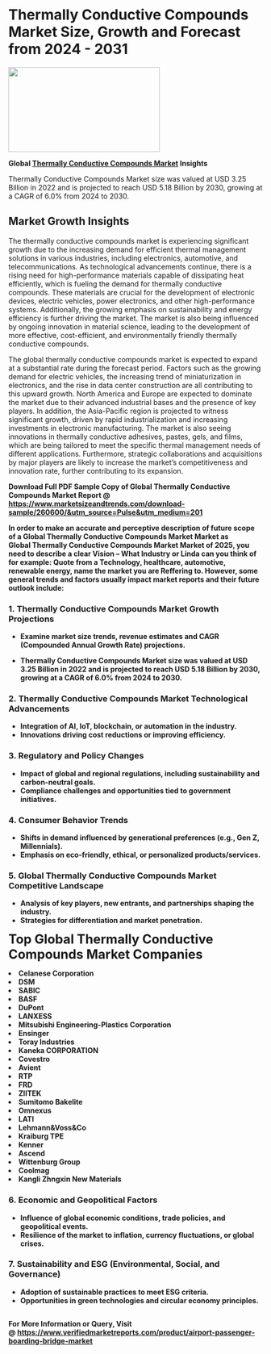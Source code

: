 <H1>Thermally Conductive Compounds Market Size, Growth and Forecast from 2024 - 2031</H1><img class="aligncenter size-medium wp-image-584254" src="https://thirdeyenews.in/wp-content/uploads/2024/09/Global-Market-Research-300x168.jpeg" alt="" width="300" height="168" /><p><strong>Global&nbsp;<a href="https://www.marketsizeandtrends.com/download-sample/260600/&amp;utm_source=Pulse&amp;utm_medium=201">Thermally Conductive Compounds Market</a> Insights</strong></p><p>Thermally Conductive Compounds Market size was valued at USD 3.25 Billion in 2022 and is projected to reach USD 5.18 Billion by 2030, growing at a CAGR of 6.0% from 2024 to 2030.</p><p><h2>Market Growth Insights</h2> <p>The thermally conductive compounds market is experiencing significant growth due to the increasing demand for efficient thermal management solutions in various industries, including electronics, automotive, and telecommunications. As technological advancements continue, there is a rising need for high-performance materials capable of dissipating heat efficiently, which is fueling the demand for thermally conductive compounds. These materials are crucial for the development of electronic devices, electric vehicles, power electronics, and other high-performance systems. Additionally, the growing emphasis on sustainability and energy efficiency is further driving the market. The market is also being influenced by ongoing innovation in material science, leading to the development of more effective, cost-efficient, and environmentally friendly thermally conductive compounds.</p> <p><strong></strong></p> <p>The global thermally conductive compounds market is expected to expand at a substantial rate during the forecast period. Factors such as the growing demand for electric vehicles, the increasing trend of miniaturization in electronics, and the rise in data center construction are all contributing to this upward growth. North America and Europe are expected to dominate the market due to their advanced industrial bases and the presence of key players. In addition, the Asia-Pacific region is projected to witness significant growth, driven by rapid industrialization and increasing investments in electronic manufacturing. The market is also seeing innovations in thermally conductive adhesives, pastes, gels, and films, which are being tailored to meet the specific thermal management needs of different applications. Furthermore, strategic collaborations and acquisitions by major players are likely to increase the market’s competitiveness and innovation rate, further contributing to its expansion.</p> <p><strong></p><p><span class=""><strong>Download Full PDF Sample Copy of Global Thermally Conductive Compounds Market Report</strong> @ <a href="https://www.marketsizeandtrends.com/download-sample/260600/&amp;utm_source=Pulse&amp;utm_medium=201" target="_blank">https://www.marketsizeandtrends.com/download-sample/260600/&amp;utm_source=Pulse&amp;utm_medium=201</a></span></p><p>In order to make an accurate and perceptive description of future scope of a Global&nbsp;Thermally Conductive Compounds Market Market as Global&nbsp;Thermally Conductive Compounds Market Market of 2025, you need to describe a clear Vision &ndash; What Industry or Linda can you think of for example: Quote from a Technology, healthcare, automotive, renewable energy, name the market you are Reffering to. However, some general trends and factors usually impact market reports and their future outlook include:</p><h3>1.&nbsp;<strong>Thermally Conductive Compounds Market Growth Projections</strong></h3><ul><li>Examine market size trends, revenue estimates and CAGR (Compounded Annual Growth Rate) projections.</li><li><p>Thermally Conductive Compounds Market size was valued at USD 3.25 Billion in 2022 and is projected to reach USD 5.18 Billion by 2030, growing at a CAGR of 6.0% from 2024 to 2030.</p></li></ul><h3>2.&nbsp;<strong>Thermally Conductive Compounds Market Technological Advancements</strong></h3><ul><li>Integration of AI, IoT, blockchain, or automation in the industry.</li><li>Innovations driving cost reductions or improving efficiency.</li></ul><h3>3.&nbsp;<strong>Regulatory and Policy Changes</strong></h3><ul><li>Impact of global and regional regulations, including sustainability and carbon-neutral goals.</li><li>Compliance challenges and opportunities tied to government initiatives.</li></ul><h3>4.&nbsp;<strong>Consumer Behavior Trends</strong></h3><ul><li>Shifts in demand influenced by generational preferences (e.g., Gen Z, Millennials).</li><li>Emphasis on eco-friendly, ethical, or personalized products/services.</li></ul><h3>5.&nbsp;<strong>Global Thermally Conductive Compounds Market Competitive Landscape</strong></h3><ul><li>Analysis of key players, new entrants, and partnerships shaping the industry.</li><li>Strategies for differentiation and market penetration.</li></ul><p data-pm-slice="1 1 []"><span style="color: inherit; font-family: inherit; font-size: 25px;">Top Global Thermally Conductive Compounds Market Companies</span></p><div class="" data-test-id=""><p><li>Celanese Corporation</li><li> DSM</li><li> SABIC</li><li> BASF</li><li> DuPont</li><li> LANXESS</li><li> Mitsubishi Engineering-Plastics Corporation</li><li> Ensinger</li><li> Toray Industries</li><li> Kaneka CORPORATION</li><li> Covestro</li><li> Avient</li><li> RTP</li><li> FRD</li><li> ZIITEK</li><li> Sumitomo Bakelite</li><li> Omnexus</li><li> LATI</li><li> Lehmann&Voss&Co</li><li> Kraiburg TPE</li><li> Kenner</li><li> Ascend</li><li> Wittenburg Group</li><li> Coolmag</li><li> Kangli Zhngxin New Materials</li></p></div><h3>6.&nbsp;<strong>Economic and Geopolitical Factors</strong></h3><ul><li>Influence of global economic conditions, trade policies, and geopolitical events.</li><li>Resilience of the market to inflation, currency fluctuations, or global crises.</li></ul><h3>7.&nbsp;<strong>Sustainability and ESG (Environmental, Social, and Governance)</strong></h3><ul><li>Adoption of sustainable practices to meet ESG criteria.</li><li>Opportunities in green technologies and circular economy principles.</li></ul><h2><strong style="font-size: 14px;">For More Information or Query, Visit @&nbsp;</strong><a style="background-color: #ffffff; font-size: 14px;" href="https://www.marketsizeandtrends.com/report/thermally-conductive-compounds-market/" target="_blank">https://www.verifiedmarketreports.com/product/airport-passenger-boarding-bridge-market</a></h2>

